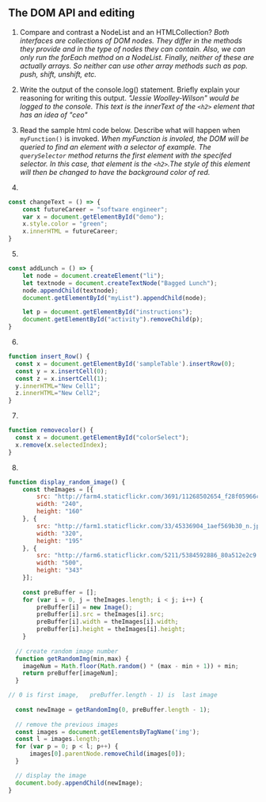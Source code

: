 ## The DOM API and editing

1. Compare and contrast a NodeList and an HTMLCollection?
   _Both interfaces are collections of DOM nodes. They differ in the methods they provide and in the type of nodes they can contain. Also, we can only run the forEach method on a NodeList. Finally, neither of these are actually arrays. So neither can use other array methods such as pop. push, shift, unshift, etc._ 

2. Write the output of the console.log() statement. Briefly explain your reasoning for writing this output. 
    _"Jessie Woolley-Wilson" would be logged to the console. This text is the innerText of the `<h2>` element that has an idea of "ceo"_


3. Read the sample html code below. Describe what will happen when `myFunction()` is invoked.
    _When myFunction is involed, the DOM will be queried to find an element with a selector of example. The `querySelector` method returns the first element with the specifed selector. In this case, that element is the `<h2>`.The style of this element will then be changed to have the background color of red._ 


4. 
  ```javascript
  const changeText = () => {
      const futureCareer = "software engineer";
      var x = document.getElementById("demo");
      x.style.color = "green";
      x.innerHTML = futureCareer;
  }
  ```


5. 
  ```javascript
  const addLunch = () => {
      let node = document.createElement("li");
      let textnode = document.createTextNode("Bagged Lunch");
      node.appendChild(textnode);
      document.getElementById("myList").appendChild(node);

      let p = document.getElementById("instructions");
      document.getElementById("activity").removeChild(p);
  }
  ```

6. 
  ```javascript
  function insert_Row() {
    const x = document.getElementById('sampleTable').insertRow(0);
    const y = x.insertCell(0);
    const z = x.insertCell(1);
    y.innerHTML="New Cell1";
    z.innerHTML="New Cell2";
  }
  ```

7. 
  ```javascript
  function removecolor() {
    const x = document.getElementById("colorSelect");
    x.remove(x.selectedIndex);
  }
  ```

8. 
  ```javascript
  function display_random_image() {
      const theImages = [{
          src: "http://farm4.staticflickr.com/3691/11268502654_f28f05966c_m.jpg",
          width: "240",
          height: "160"
      }, {
          src: "http://farm1.staticflickr.com/33/45336904_1aef569b30_n.jpg",
          width: "320",
          height: "195"
      }, {
          src: "http://farm6.staticflickr.com/5211/5384592886_80a512e2c9.jpg",
          width: "500",
          height: "343"
      }];
      
      const preBuffer = [];
      for (var i = 0, j = theImages.length; i < j; i++) {
          preBuffer[i] = new Image();
          preBuffer[i].src = theImages[i].src;
          preBuffer[i].width = theImages[i].width;
          preBuffer[i].height = theImages[i].height;
      }
     
    // create random image number
    function getRandomImg(min,max) {
      imageNum = Math.floor(Math.random() * (max - min + 1)) + min;
      return preBuffer[imageNum];
    }  

  // 0 is first image,   preBuffer.length - 1) is  last image
    
    const newImage = getRandomImg(0, preBuffer.length - 1);
     
    // remove the previous images
    const images = document.getElementsByTagName('img');
    const l = images.length;
    for (var p = 0; p < l; p++) {
        images[0].parentNode.removeChild(images[0]);
    }

    // display the image  
    document.body.appendChild(newImage);
  }
    
